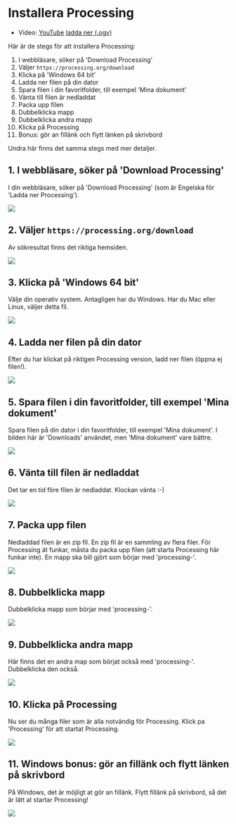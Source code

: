 # Installera Processing

 * Video: [YouTube](https://youtu.be/ypGIai7NOi8) [ladda ner (.ogv)](https://richelbilderbeek.nl/installera_processing.ogv)

Här är de stegs för att installera Processing:

  1. I webbläsare, söker på 'Download Processing'
  2. Väljer `https://processing.org/download`
  3. Klicka på 'Windows 64 bit'
  4. Ladda ner filen på din dator
  5. Spara filen i din favoritfolder, till exempel 'Mina dokument'
  6. Vänta till filen är nedladdat
  7. Packa upp filen
  8. Dubbelklicka mapp
  9. Dubbelklicka andra mapp
  10. Klicka på Processing
  11. Bonus: gör an fillänk och flytt länken på skrivbord

Undra här finns det samma stegs med mer detaljer.


## 1. I webbläsare, söker på 'Download Processing'

I din webbläsare, söker på 'Download Processing' 
(som är Engelska för 'Ladda ner Processing').

![](installera_processing_1.png)

## 2. Väljer `https://processing.org/download`

Av sökresultat finns det riktiga hemsiden.

![](installera_processing_2.png)

## 3. Klicka på 'Windows 64 bit'

Välje din operativ system. 
Antagligen har du Windows.
Har du Mac eller Linux, väljer detta fil.

![](installera_processing_3.png)

## 4. Ladda ner filen på din dator

Efter du har klickat på riktigen Processing version,
ladd ner filen (öppna ej filen!).

![](installera_processing_4.png)

## 5. Spara filen i din favoritfolder, till exempel 'Mina dokument'

Spara filen på din dator i din favoritfolder, till exempel 'Mina dokument'.
I bilden här är 'Downloads' användet, men 'Mina dokument' vare bättre.

![](installera_processing_5.png)

## 6. Vänta till filen är nedladdat

Det tar en tid före filen är nedladdat. Klockan vänta :-)

![](installera_processing_6.png)

## 7. Packa upp filen

Nedladdad filen är en zip fil. 
En zip fil är en sammling av flera filer.
För Processing ät funkar, måsta du packa upp filen (att starta 
Processing här funkar inte).
En mapp ska bill gjört som börjar med 'processing-'.

![](installera_processing_7.png)

## 8. Dubbelklicka mapp

Dubbelklicka mapp som börjar med 'processing-'.

![](installera_processing_8.png)

## 9. Dubbelklicka andra mapp

Här finns det en andra map som börjat också med 'processing-'.
Dubbelklicka den också.

![](installera_processing_9.png)

## 10. Klicka på Processing

Nu ser du många filer som är alla notvändig för Processing.
Klick pa 'Processing' för att startat Processing.

![](installera_processing_10.png)

## 11. Windows bonus: gör an fillänk och flytt länken på skrivbord

På Windows, det är möjligt at gör an fillänk.
Flytt fillänk på skrivbord, så det är lätt at startar Processing!

![](installera_processing_11.png)

